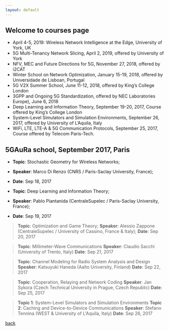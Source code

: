 ```yaml
---
layout: default
---
```


## Welcome to courses page

- April 4-5, 2019: Wireless Network Intelligence at the Edge, University of York, UK
- 5G Multi-Tenancy Network Slicing, April 2, 2019, offered by University of York
- NFV, MEC and Future Directions for 5G, November 27, 2018, offered by i2CAT
- Winter School on Network Optimization, January 15-19, 2018, offered by Universidade de Lisboan, Portugal
- 5G V2X Summer School, June 11-12, 2018, offered by King’s College London
- 3GPP and Ongoing 5G Standardization, offered by NEC Laboratories Europe), June 6, 2018
- Deep Learning and Information Theory, September 19-20, 2017, Course offered by King’s College London
- System-Level Simulators and Simulation Environments, September 26, 2017, offered by University of L’Aquila, Italy
- WiFi, LTE, LTE-A & 5G Communication Protocols, September 25, 2017, Course offered by Telecom Paris-Tech.


## 5GAuRa school, September 2017, Paris

- **Topic**: Stochastic Geometry for Wireless Networks;
- **Speaker**: Marco Di Renzo (CNRS / Paris-Saclay University, France);
- **Date**: Sep 18, 2017 


- **Topic**: Deep Learning and Information Theory;
- **Speaker**: Pablo Piantanida (CentraleSupelec / Paris-Saclay University, France);
- **Date**: Sep 19, 2017

> **Topic**: Optimization and Game Theory;
> **Speaker**: Alessio Zappone (CentraleSupelec / University of Cassino, France & Italy);
> **Date**: Sep 20, 2017

> **Topic**: Millimeter-Wave Communications
> **Speaker**: Claudio Sacchi (University of Trento, Italy)
> **Date**: Sep 21, 2017

> **Topic**: Channel Modeling for Radio System Analysis and Design
> **Speaker**: Katsuyuki Haneda (Aalto University, Finland)
> **Date**: Sep 22, 2017

> **Topic**: Cooperation, Relaying and Network Coding
> **Speaker**: Jan Sykora (Czech Technical University in Prague, Czech Republic)
> **Date**: Sep 25, 2017

> **Topic 1**: System-Level Simulators and Simulation Environments
> **Topic 2**: Caching and Device-to-Device Communications
> **Speaker**: Stefano Tennina (WEST & University of L'Aquila, Italy)
> **Date**: Sep 26, 2017









[back](./)
